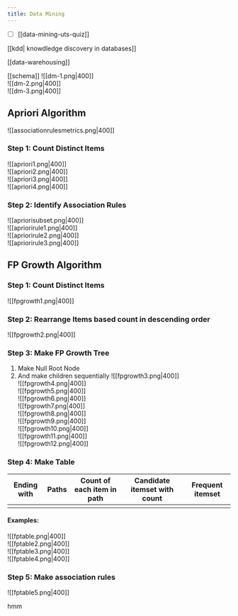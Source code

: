 ```yaml
---
title: Data Mining
---
```

- [ ] [[data-mining-uts-quiz]]

[[kdd| knowdledge discovery in databases]]

[[data-warehousing]]

[[schema]]
![[dm-1.png|400]]  
![[dm-2.png|400]]  
![[dm-3.png|400]]  

## Apriori Algorithm 
![[associationrulesmetrics.png|400]]  

### Step 1: Count Distinct Items
![[apriori1.png|400]]  
![[apriori2.png|400]]  
![[apriori3.png|400]]  
![[apriori4.png|400]]  
### Step 2: Identify Association Rules
![[apriorisubset.png|400]]  
![[apriorirule1.png|400]]  
![[apriorirule2.png|400]]  
![[apriorirule3.png|400]]  
## FP Growth Algorithm
### Step 1: Count Distinct Items
![[fpgrowth1.png|400]]  
### Step 2: Rearrange Items based count in descending order
![[fpgrowth2.png|400]]  

### Step 3: Make FP Growth Tree
1. Make Null Root Node 
2. And make children sequentially
![[fpgrowth3.png|400]]    
![[fpgrowth4.png|400]]  
![[fpgrowth5.png|400]]    
![[fpgrowth6.png|400]]   
![[fpgrowth7.png|400]]  
![[fpgrowth8.png|400]]  
![[fpgrowth9.png|400]]  
![[fpgrowth10.png|400]]  
![[fpgrowth11.png|400]]  
![[fpgrowth12.png|400]]  

### Step 4: Make Table 


| Ending with | Paths | Count of each item in path | Candidate itemset with count | Frequent itemset |
| ----------- | ----- | -------------------------- | ---------------------------- | ---------------- |
|             |       |                            |                              |                  |
  

#### Examples:

![[fptable.png|400]]  
![[fptable2.png|400]]  
![[fptable3.png|400]]  
![[fptable4.png|400]]  

### Step 5: Make association rules
![[fptable5.png|400]]  

hmm